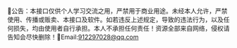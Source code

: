 📢公告：本接口仅供个人学习交流之用，严禁用于商业用途。未经本人允许，严禁使用、传播或贩卖、本接口及软件。如若违反上述规定，导致的违法行为，以及任何损失，均由使用者自行承担。本人不承担任何责任！资源全部来自网络，侵权请告知会尽快删除！📮Email:912297028@qq.com
